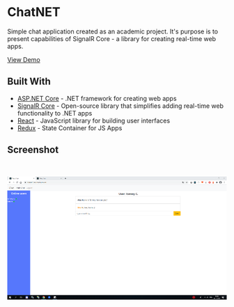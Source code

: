 # ChatNET
Simple chat application created as an academic project. It's purpose is to present capabilities of SignalR Core - a library for creating real-time web apps. 

<a target="_blank" href="https://chatnet1.azurewebsites.net/">View Demo</a>

## Built With

* [ASP.NET Core](https://docs.microsoft.com/en-us/aspnet/core/) - .NET framework for creating web apps
* [SignalR Core](https://docs.microsoft.com/en-us/aspnet/core/signalr/introduction?view=aspnetcore-5.0) - Open-source library that simplifies adding real-time web functionality to .NET apps
* [React](https://reactjs.org/) - JavaScript library for building user interfaces
* [Redux](https://redux.js.org/) - State Container for JS Apps

## Screenshot


<br/>

![alt text](https://github.com/slapadominik/ChatNET/blob/master/docs/Images/UI.png)
